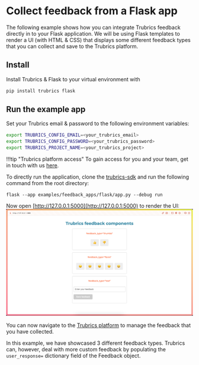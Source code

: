 # Collect feedback from a Flask app

The following example shows how you can integrate Trubrics feedback directly in to your Flask application. We will be using Flask templates to render a UI (with HTML & CSS) that displays some different feedback types that you can collect and save to the Trubrics platform.

## Install
Install Trubrics & Flask to your virtual environment with

```bash
pip install trubrics flask
```

## Run the example app
Set your Trubrics email & password to the following environment variables:

```bash
export TRUBRICS_CONFIG_EMAIL=<your_trubrics_email>
export TRUBRICS_CONFIG_PASSWORD=<your_trubrics_password>
export TRUBRICS_PROJECT_NAME=<your_trubrics_project>
```

!!!tip "Trubrics platform access"
    To gain access for you and your team, get in touch with us [here](https://trubrics.com/demo/).

To directly run the application, clone the [trubrics-sdk](https://github.com/trubrics/trubrics-sdk) and run the following command from the root directory:

```
flask --app examples/feedback_apps/flask/app.py --debug run
```

Now open [http://127.0.0.1:5000](http://127.0.0.1:5000) to render the UI:
![](../../../assets/flask_example_app.png)

You can now navigate to the [Trubrics platform](https://ea.trubrics.com) to manage the feedback that you have collected.

In this example, we have showcased 3 different feedback types. Trubrics can, however, deal with more custom feedback by populating the `user_response=` dictionary field of the Feedback object.
